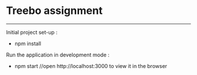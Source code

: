 # Treebo assignment
-------------------

Initial project set-up :
- npm install

Run the application in development mode :
- npm start //open http://localhost:3000 to view it in the browser
